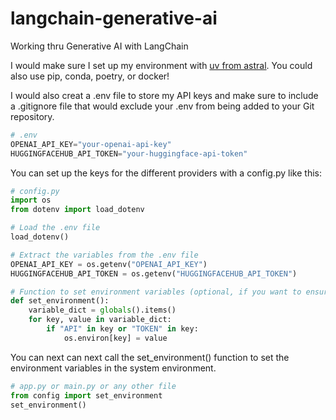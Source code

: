 # langchain-generative-ai
Working thru Generative AI with LangChain

I would make sure I set up my environment with [uv from astral](https://astral.sh/blog/uv-unified-python-packaging). You could also use pip, conda, poetry, or docker!

I would also creat a .env file to store my API keys and make sure to include a .gitignore file that would exclude your .env from being added to your Git repository.
```python
# .env
OPENAI_API_KEY="your-openai-api-key"
HUGGINGFACEHUB_API_TOKEN="your-huggingface-api-token"
```

You can set up the keys for the different providers with a config.py like this:
```python
# config.py
import os
from dotenv import load_dotenv

# Load the .env file
load_dotenv()

# Extract the variables from the .env file
OPENAI_API_KEY = os.getenv("OPENAI_API_KEY")
HUGGINGFACEHUB_API_TOKEN = os.getenv("HUGGINGFACEHUB_API_TOKEN")

# Function to set environment variables (optional, if you want to ensure they are set in the system environment)
def set_environment():
    variable_dict = globals().items()
    for key, value in variable_dict:
        if "API" in key or "TOKEN" in key:
            os.environ[key] = value

```

You can next can next call the set_environment() function to set the environment variables in the system environment.

```python
# app.py or main.py or any other file
from config import set_environment
set_environment()
```